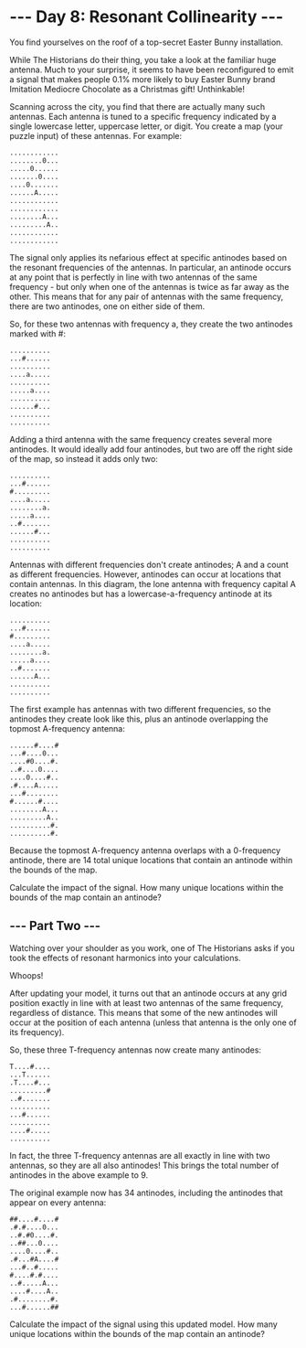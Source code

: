 # --- Day 8: Resonant Collinearity ---

You find yourselves on the roof of a top-secret Easter Bunny installation.

While The Historians do their thing, you take a look at the familiar huge
antenna. Much to your surprise, it seems to have been reconfigured to emit a
signal that makes people 0.1% more likely to buy Easter Bunny brand Imitation
Mediocre Chocolate as a Christmas gift! Unthinkable!

Scanning across the city, you find that there are actually many such antennas.
Each antenna is tuned to a specific frequency indicated by a single lowercase
letter, uppercase letter, or digit. You create a map (your puzzle input) of
these antennas. For example:

```
............
........0...
.....0......
.......0....
....0.......
......A.....
............
............
........A...
.........A..
............
............
```
The signal only applies its nefarious effect at specific antinodes based on the
resonant frequencies of the antennas. In particular, an antinode occurs at any
point that is perfectly in line with two antennas of the same frequency - but
only when one of the antennas is twice as far away as the other. This means
that for any pair of antennas with the same frequency, there are two antinodes,
one on either side of them.

So, for these two antennas with frequency a, they create the two antinodes
marked with #:
```
..........
...#......
..........
....a.....
..........
.....a....
..........
......#...
..........
..........
```
Adding a third antenna with the same frequency creates several more antinodes.
It would ideally add four antinodes, but two are off the right side of the map,
so instead it adds only two:
```
..........
...#......
#.........
....a.....
........a.
.....a....
..#.......
......#...
..........
..........
```
Antennas with different frequencies don't create antinodes; A and a count as
different frequencies. However, antinodes can occur at locations that contain
antennas. In this diagram, the lone antenna with frequency capital A creates no
antinodes but has a lowercase-a-frequency antinode at its location:
```
..........
...#......
#.........
....a.....
........a.
.....a....
..#.......
......A...
..........
..........
```
The first example has antennas with two different frequencies, so the antinodes
they create look like this, plus an antinode overlapping the topmost
A-frequency antenna:
```
......#....#
...#....0...
....#0....#.
..#....0....
....0....#..
.#....A.....
...#........
#......#....
........A...
.........A..
..........#.
..........#.
```
Because the topmost A-frequency antenna overlaps with a 0-frequency antinode,
there are 14 total unique locations that contain an antinode within the bounds
of the map.

Calculate the impact of the signal. How many unique locations within the bounds
of the map contain an antinode?

## --- Part Two ---

Watching over your shoulder as you work, one of The Historians asks if you took
the effects of resonant harmonics into your calculations.

Whoops!

After updating your model, it turns out that an antinode occurs at any grid
position exactly in line with at least two antennas of the same frequency,
regardless of distance. This means that some of the new antinodes will occur at
the position of each antenna (unless that antenna is the only one of its
frequency).

So, these three T-frequency antennas now create many antinodes:

```
T....#....
...T......
.T....#...
.........#
..#.......
..........
...#......
..........
....#.....
..........
```
In fact, the three T-frequency antennas are all exactly in line with two
antennas, so they are all also antinodes! This brings the total number of
antinodes in the above example to 9.

The original example now has 34 antinodes, including the antinodes that appear
on every antenna:
```
##....#....#
.#.#....0...
..#.#0....#.
..##...0....
....0....#..
.#...#A....#
...#..#.....
#....#.#....
..#.....A...
....#....A..
.#........#.
...#......##
```
Calculate the impact of the signal using this updated model. How many unique
locations within the bounds of the map contain an antinode?

